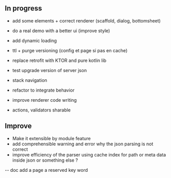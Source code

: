 ## In progress
  
- add some elements + correct renderer (scaffold, dialog, bottomsheet)
- do a real demo with a better ui (improve style)

- add dynamic loading
- ttl + purge versioning (config et page si pas en cache)
- replace retrofit with KTOR and pure kotlin lib
- test upgrade version of server json
- stack navigation
- refactor to integrate behavior

- improve renderer code writing
- actions, validators sharable


## Improve
- Make it extensible by module feature
- add comprehensible warning and error why the json parsing is not correct
- improve efficiency of the parser using cache index for path or meta data inside json or something else ?

-- doc add a page a reserved key word